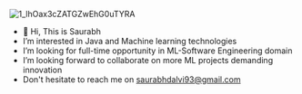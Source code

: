 ![1_lhOax3cZATGZwEhG0uTYRA](https://github.com/saurabhdalvi93/saurabhdalvi93/assets/126389839/36573fd8-eafb-4330-acae-8d3a0b8dc7ab)

- 👋 Hi, This is Saurabh
- I’m interested in Java and Machine learning technologies
- I’m looking for full-time opportunity in ML-Software Engineering domain
- I’m looking forward to collaborate on more ML projects demanding innovation
- Don't hesitate to reach me on saurabhdalvi93@gmail.com
